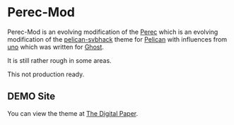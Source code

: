 # Perec-Mod

Perec-Mod is an evolving modification of the [Perec](https://github.com/ggimse/perec) which is an evolving modification of the [pelican-svbhack](https://github.com/giulivo/pelican-svbhack) theme for [Pelican](http://getpelican.com) with influences from [uno](https://github.com/daleanthony/uno) which was written for [Ghost](http://www.ghost.org). 

It  is still rather rough in some areas.

This not production ready.

## DEMO Site

You can view the theme at [The Digital Paper](http://chiragjn.github.io/blog/).


